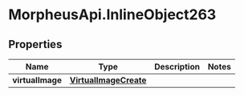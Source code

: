 # MorpheusApi.InlineObject263

## Properties

Name | Type | Description | Notes
------------ | ------------- | ------------- | -------------
**virtualImage** | [**VirtualImageCreate**](VirtualImageCreate.md) |  | 


